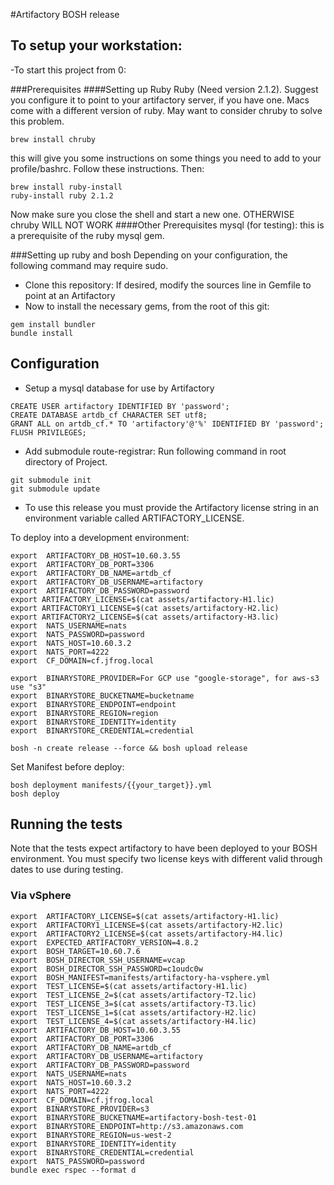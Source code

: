 #Artifactory BOSH release
## To setup your workstation:
-To start this project from 0:

###Prerequisites
####Setting up Ruby
Ruby  (Need version 2.1.2).  Suggest you configure it to point to your artifactory server, if you have one.
Macs come with a different version of ruby.  May want to consider chruby to solve this problem.
```
brew install chruby
```
this will give you some instructions on some things you need to add to your profile/bashrc. Follow these instructions.  Then:
```
brew install ruby-install
ruby-install ruby 2.1.2
```
Now make sure you close the shell and start a new one.  OTHERWISE chruby WILL NOT WORK
####Other Prerequisites
mysql (for testing): this is a prerequisite of the ruby mysql gem.

###Setting up ruby and bosh
Depending on your configuration, the following command may require sudo.

- Clone this repository: If desired, modify the sources line in Gemfile to point at an Artifactory
- Now to install the necessary gems, from the root of this git:

```
gem install bundler
bundle install
```

## Configuration

- Setup a mysql database for use by Artifactory

```
CREATE USER artifactory IDENTIFIED BY 'password';
CREATE DATABASE artdb_cf CHARACTER SET utf8;
GRANT ALL on artdb_cf.* TO 'artifactory'@'%' IDENTIFIED BY 'password';
FLUSH PRIVILEGES;
```

- Add submodule route-registrar:
   Run following command in root directory of Project.
```
git submodule init
git submodule update
```


- To use this release you must provide the Artifactory license string
in an environment variable called ARTIFACTORY_LICENSE.

To deploy into a development environment:

```
export  ARTIFACTORY_DB_HOST=10.60.3.55
export  ARTIFACTORY_DB_PORT=3306
export  ARTIFACTORY_DB_NAME=artdb_cf
export  ARTIFACTORY_DB_USERNAME=artifactory
export  ARTIFACTORY_DB_PASSWORD=password
export ARTIFACTORY_LICENSE=$(cat assets/artifactory-H1.lic)
export ARTIFACTORY1_LICENSE=$(cat assets/artifactory-H2.lic)
export ARTIFACTORY2_LICENSE=$(cat assets/artifactory-H3.lic)
export  NATS_USERNAME=nats
export  NATS_PASSWORD=password
export  NATS_HOST=10.60.3.2
export  NATS_PORT=4222
export  CF_DOMAIN=cf.jfrog.local

export  BINARYSTORE_PROVIDER=For GCP use "google-storage", for aws-s3 use "s3"
export  BINARYSTORE_BUCKETNAME=bucketname
export  BINARYSTORE_ENDPOINT=endpoint
export  BINARYSTORE_REGION=region
export  BINARYSTORE_IDENTITY=identity
export  BINARYSTORE_CREDENTIAL=credential

bosh -n create release --force && bosh upload release
```

Set Manifest before deploy:

```
bosh deployment manifests/{{your_target}}.yml
bosh deploy
```

## Running the tests

Note that the tests expect artifactory to have been deployed to your BOSH
environment. You must specify two license keys with different valid through dates
to use during testing.

### Via vSphere

```
export  ARTIFACTORY_LICENSE=$(cat assets/artifactory-H1.lic)
export  ARTIFACTORY1_LICENSE=$(cat assets/artifactory-H2.lic)
export  ARTIFACTORY2_LICENSE=$(cat assets/artifactory-H4.lic)
export  EXPECTED_ARTIFACTORY_VERSION=4.8.2
export  BOSH_TARGET=10.60.7.6
export  BOSH_DIRECTOR_SSH_USERNAME=vcap
export  BOSH_DIRECTOR_SSH_PASSWORD=c1oudc0w
export  BOSH_MANIFEST=manifests/artifactory-ha-vsphere.yml
export  TEST_LICENSE=$(cat assets/artifactory-H1.lic)
export  TEST_LICENSE_2=$(cat assets/artifactory-T2.lic)
export  TEST_LICENSE_3=$(cat assets/artifactory-T3.lic)
export  TEST_LICENSE_1=$(cat assets/artifactory-H2.lic)
export  TEST_LICENSE_4=$(cat assets/artifactory-H4.lic)
export  ARTIFACTORY_DB_HOST=10.60.3.55
export  ARTIFACTORY_DB_PORT=3306
export  ARTIFACTORY_DB_NAME=artdb_cf
export  ARTIFACTORY_DB_USERNAME=artifactory
export  ARTIFACTORY_DB_PASSWORD=password
export  NATS_USERNAME=nats
export  NATS_HOST=10.60.3.2
export  NATS_PORT=4222
export  CF_DOMAIN=cf.jfrog.local
export  BINARYSTORE_PROVIDER=s3
export  BINARYSTORE_BUCKETNAME=artifactory-bosh-test-01
export  BINARYSTORE_ENDPOINT=http://s3.amazonaws.com
export  BINARYSTORE_REGION=us-west-2
export  BINARYSTORE_IDENTITY=identity
export  BINARYSTORE_CREDENTIAL=credential
export  NATS_PASSWORD=password
bundle exec rspec --format d

```
